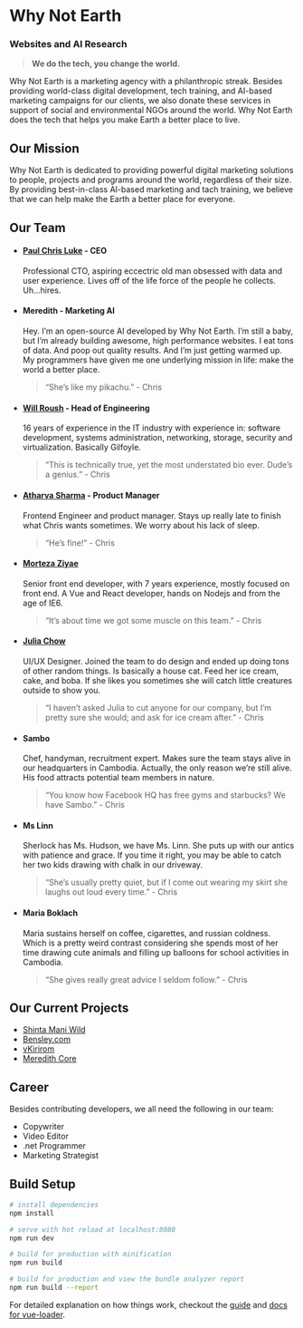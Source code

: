 # Why Not Earth
### Websites and AI Research

>__**We do the tech, you change the world.**__


Why Not Earth is a marketing agency with a philanthropic streak. Besides providing world-class digital development, tech training, and AI-based marketing campaigns for our clients, we also donate these services in support of social and environmental NGOs around the world. Why Not Earth does the tech that helps you make Earth a better place to live.

## Our Mission
Why Not Earth is dedicated to providing powerful digital marketing solutions to people, projects and programs around the world, regardless of their size. By providing best-in-class AI-based marketing and tach training, we believe that we can help make the Earth a better place for everyone.

## Our Team
* #### [Paul Chris Luke](https://github.com/paulchrisluke) - CEO 
 
    Professional CTO, aspiring eccectric old man obsessed with data and user experience. Lives off of the life force of the people he collects. Uh...hires. 
 
* #### Meredith - Marketing AI 
    Hey. I’m an open-source AI developed by Why Not Earth. I’m still a baby, but I’m already building awesome, high performance websites. I eat tons of data. And poop out quality results. And I’m just getting warmed up. My programmers have given me one underlying mission in life: make the world a better place.
    >“She’s like my pikachu.” - Chris
    
* #### [Will Roush](https://github.com/strangewill) - Head of Engineering
    16 years of experience in the IT industry with experience in: software development, systems administration, networking, storage, security and virtualization. Basically Gilfoyle. 
    >”This is technically true, yet the most understated bio ever. Dude’s a genius.” - Chris

* #### [Atharva Sharma](https://github.com/atharva3010) - Product Manager 
    Frontend Engineer and product manager. Stays up really late to finish what Chris wants sometimes. We worry about his lack of sleep.
    >“He’s fine!” - Chris
    
* #### [Morteza Ziyae](https://github.com/mort3za)
    Senior front end developer, with 7 years experience, mostly focused on front end. A Vue and React developer, hands on Nodejs and from the age of IE6.
    >“It’s about time we got some muscle on this team.” - Chris
    
* #### [Julia Chow](https://github.com/bamboochow)
    UI/UX Designer. Joined the team to do design and ended up doing tons of other random things. Is basically a house cat. Feed her ice cream, cake, and boba. If she likes you sometimes she will catch little creatures outside to show you. 
    >“I haven’t asked Julia to cut anyone for our company, but I’m pretty sure she would; and ask for ice cream after.” - Chris
    
* #### Sambo
    Chef, handyman, recruitment expert. Makes sure the team stays alive in our headquarters in Cambodia. Actually, the only reason we’re still alive. His food attracts potential team members in nature.
    >“You know how Facebook HQ has free gyms and starbucks? We have Sambo.” - Chris

* #### Ms Linn
    Sherlock has Ms. Hudson, we have Ms. Linn. She puts up with our antics with patience and grace. If you time it right, you may be able to catch her two kids drawing with chalk in our driveway. 
    >“She’s usually pretty quiet, but if I come out wearing my skirt she laughs out loud every time.” - Chris

* #### Maria Boklach
    Maria sustains herself on coffee, cigarettes, and russian coldness. Which is a pretty weird contrast considering she spends most of her time drawing cute animals and filling up balloons for school activities in Cambodia. 
    >“She gives really great advice I seldom follow.” - Chris

## Our Current Projects
* [Shinta Mani Wild](https://github.com/orgs/whynotearth/projects/1)
* [Bensley.com](https://github.com/orgs/whynotearth/projects/5)
* [vKirirom](https://github.com/orgs/whynotearth/projects/2)
* [Meredith Core](https://github.com/orgs/whynotearth/projects/4)

## Career
Besides contributing developers, we all need the following in our team: 
* Copywriter
* Video Editor
* .net Programmer
* Marketing Strategist

## Build Setup

``` bash
# install dependencies
npm install

# serve with hot reload at localhost:8080
npm run dev

# build for production with minification
npm run build

# build for production and view the bundle analyzer report
npm run build --report
```

For detailed explanation on how things work, checkout the [guide](http://vuejs-templates.github.io/webpack/) and [docs for vue-loader](http://vuejs.github.io/vue-loader).
